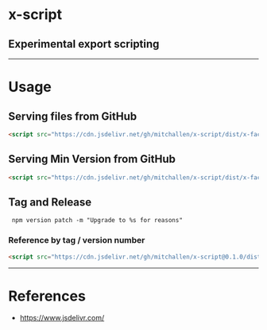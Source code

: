 # x-script
Experimental export scripting
--

* * * 

# Usage

## Serving files from GitHub

```html
<script src="https://cdn.jsdelivr.net/gh/mitchallen/x-script/dist/x-factory.js"></script>
```

## Serving Min Version from GitHub

```html
<script src="https://cdn.jsdelivr.net/gh/mitchallen/x-script/dist/x-factory.min.js"></script>
```

## Tag and Release

```
 npm version patch -m "Upgrade to %s for reasons"
```


### Reference by tag / version number

```html
<script src="https://cdn.jsdelivr.net/gh/mitchallen/x-script@0.1.0/dist/xfactory.min.js"></script>

```

* * * 

# References

* https://www.jsdelivr.com/